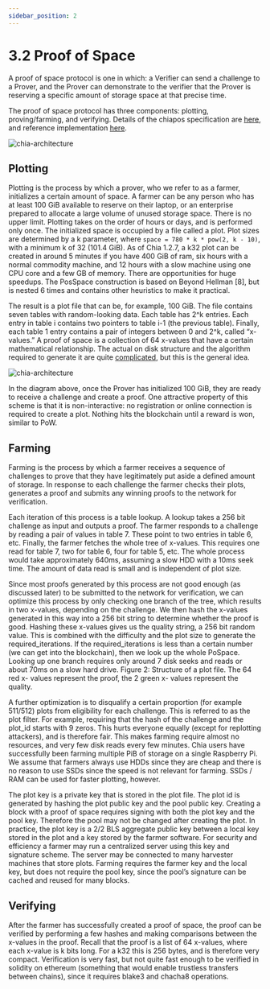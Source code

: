 ```yaml
---
sidebar_position: 2
---
```


# 3.2 Proof of Space

A proof of space protocol is one in which:
a Verifier can send a challenge to a Prover, and 
the Prover can demonstrate to the verifier that the Prover is reserving a specific amount of storage space at that precise time. 

The proof of space protocol has three components: plotting, proving/farming, and verifying.
Details of the chiapos specification are [here](https://www.chia.net/assets/Chia_Proof_of_Space_Construction_v1.1.pdf), and reference implementation [here](https://github.com/Chia-Network/chiapos).

![chia-architecture](/img/pospace.png)

## Plotting 
Plotting is the process by which a prover, who we refer to as a farmer, initializes a certain amount of space. A farmer can be any person who has at least 100 GiB available to reserve on their laptop, or an enterprise prepared to allocate a large volume of unused storage space.
There is no upper limit. Plotting takes on the order of hours or days, and is performed only once.
The initialized space is occupied by a file called a plot. Plot sizes are determined by a k parameter, where `space = 780 * k * pow(2, k - 10)`, with a minimum k of 32 (101.4 GiB).
As of Chia 1.2.7, a k32 plot can be created in around 5 minutes if you have 400 GiB of ram, six hours with a normal commodity machine, and 12 hours with a slow machine using one CPU core and a few GB of memory.
There are opportunities for huge speedups. The PosSpace construction is based on Beyond Hellman [8], but is nested 6 times and contains other heuristics to make it practical.

The result is a plot file that can be, for example, 100 GiB. The file contains seven tables with random-looking data.
Each table has 2^k entries. Each entry in table i contains two pointers to table i-1 (the previous table).
Finally, each table 1 entry contains a pair of integers between 0 and 2^k, called “x-values.” A proof of space is a collection of 64 x-values that have a certain mathematical relationship.
The actual on disk structure and the algorithm required to generate it are quite [complicated](https://www.chia.net/assets/Chia_Proof_of_Space_Construction_v1.1.pdf), but this is the general idea.

![chia-architecture](/img/plot.png)

In the diagram above, once the Prover has initialized 100 GiB, they are ready to receive a challenge and create a proof. One attractive property of this scheme is that it is non-interactive: no registration or online connection is required to create a plot. Nothing hits the blockchain until a reward is won, similar to PoW.


## Farming
Farming is the process by which a farmer receives a sequence of challenges to prove that they have legitimately put aside a defined amount of storage. In response to each challenge the farmer checks their plots, generates a proof and submits any winning proofs to the network for verification. 

Each iteration of this process is a table lookup. A lookup takes a 256 bit challenge as input and outputs a proof. The farmer responds to a challenge by reading a pair of values in table 7. These point to two entries in table 6, etc. Finally, the farmer fetches the whole tree of x-values. This requires one read for table 7, two for table 6, four for table 5, etc. The whole process would take approximately 640ms, assuming a slow HDD with a 10ms seek time. The amount of data read is small and is independent of plot size.

Since most proofs generated by this process are not good enough (as discussed later) to be submitted to the network for verification, we can optimize this process by only checking one branch of the tree, which results in two x-values, depending on the challenge. We then hash the x-values generated in this way into a 256 bit string to determine whether the proof is good. Hashing these x-values gives us the quality string, a 256 bit random value. This is combined with the difficulty and the plot size to generate the required_iterations. If the required_iterations is less than a certain number (we can get into the blockchain), then we look up the whole PoSpace. Looking up one branch requires only around 7 disk seeks and reads or about 70ms on a slow hard drive. 
Figure 2: Structure of a plot file. The 64 red x- values represent the proof, the 2 green x- values represent the quality. 

A further optimization is to disqualify a certain proportion (for example 511/512) plots from eligibility for each challenge. This is referred to as the plot filter. For example, requiring that the hash of the challenge and the plot_id starts with 9 zeros. This hurts everyone equally (except for replotting attackers), and is therefore fair. This makes farming require almost no resources, and very few disk reads every few minutes.  Chia users have successfully been farming multiple PiB of storage on a single Raspberry Pi. We assume that farmers always use HDDs since they are cheap and there is no reason to use SSDs since the speed is not relevant for farming. SSDs / RAM can be used for faster plotting, however. 

The plot key is a private key that is stored in the plot file. The plot id is generated by hashing the plot public key and the pool public key. Creating a block with a proof of space requires signing with both the plot key and the pool key. Therefore the pool may not be changed after creating the plot. In practice, the plot key is a 2/2 BLS aggregate public key between a local key stored in the plot and a key stored by the farmer software. For security and efficiency a farmer may run a centralized server using this key and signature scheme. The server may be connected to many harvester machines that store plots. Farming requires the farmer key and the local key, but does not require the pool key, since the pool’s signature can be cached and reused for many blocks.



## Verifying
After the farmer has successfully created a proof of space, the proof can be verified by performing a few hashes and making comparisons between the x-values in the proof. Recall that the proof is a list of 64 x-values, where each x-value is k bits long. For a k32 this is 256 bytes, and is therefore very compact. Verification is very fast, but not quite fast enough to be verified in solidity on ethereum (something that would enable trustless transfers between chains), since it requires blake3 and chacha8 operations.
